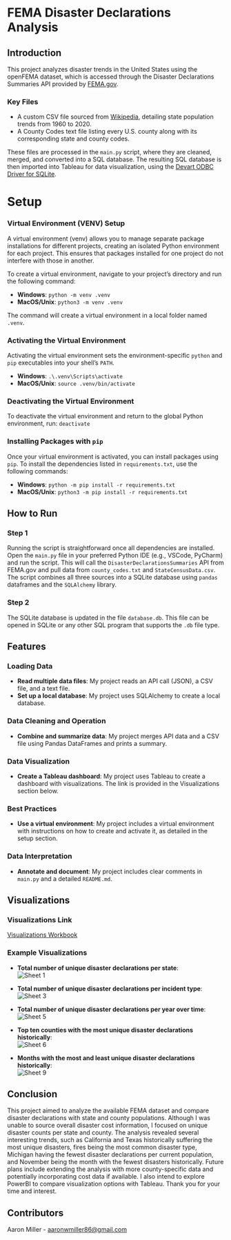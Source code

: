 # FEMA Disaster Declarations Analysis

## Introduction

This project analyzes disaster trends in the United States using the openFEMA dataset, which is accessed through the Disaster Declarations Summaries API provided by [FEMA.gov](https://www.fema.gov).

### Key Files
- A custom CSV file sourced from [Wikipedia](https://www.wikipedia.org), detailing state population trends from 1960 to 2020.
- A County Codes text file listing every U.S. county along with its corresponding state and county codes.

These files are processed in the `main.py` script, where they are cleaned, merged, and converted into a SQL database. The resulting SQL database is then imported into Tableau for data visualization, using the [Devart ODBC Driver for SQLite](https://www.devart.com/odbc/sqlite/).

# Setup

### Virtual Environment (VENV) Setup

A virtual environment (venv) allows you to manage separate package installations for different projects, creating an isolated Python environment for each project. This ensures that packages installed for one project do not interfere with those in another.

To create a virtual environment, navigate to your project’s directory and run the following command:

- **Windows**: `python -m venv .venv`
- **MacOS/Unix**: `python3 -m venv .venv`

The command will create a virtual environment in a local folder named `.venv`.

### Activating the Virtual Environment

Activating the virtual environment sets the environment-specific `python` and `pip` executables into your shell’s `PATH`.

- **Windows**: `.\.venv\Scripts\activate`
- **MacOS/Unix**: `source .venv/bin/activate`

### Deactivating the Virtual Environment

To deactivate the virtual environment and return to the global Python environment, run: `deactivate`

### Installing Packages with `pip`

Once your virtual environment is activated, you can install packages using `pip`. To install the dependencies listed in `requirements.txt`, use the following commands:

- **Windows**: `python -m pip install -r requirements.txt`
- **MacOS/Unix**: `python3 -m pip install -r requirements.txt`

## How to Run

### Step 1

Running the script is straightforward once all dependencies are installed. Open the `main.py` file in your preferred Python IDE (e.g., VSCode, PyCharm) and run the script. This will call the `DisasterDeclarationsSummaries` API from FEMA.gov and pull data from `county_codes.txt` and `StateCensusData.csv`. The script combines all three sources into a SQLite database using `pandas` dataframes and the `SQLAlchemy` library.

### Step 2

The SQLite database is updated in the file `database.db`. This file can be opened in SQLite or any other SQL program that supports the `.db` file type.

## Features

### Loading Data

- **Read multiple data files**: My project reads an API call (JSON), a CSV file, and a text file.
- **Set up a local database**: My project uses SQLAlchemy to create a local database.

### Data Cleaning and Operation

- **Combine and summarize data**: My project merges API data and a CSV file using Pandas DataFrames and prints a summary.

### Data Visualization

- **Create a Tableau dashboard**: My project uses Tableau to create a dashboard with visualizations. The link is provided in the Visualizations section below.

### Best Practices

- **Use a virtual environment**: My project includes a virtual environment with instructions on how to create and activate it, as detailed in the setup section.

### Data Interpretation

- **Annotate and document**: My project includes clear comments in `main.py` and a detailed `README.md`.

## Visualizations

### Visualizations Link

[Visualizations Workbook](https://public.tableau.com/views/FemaDataWorkbook/Story1?:language=en-US&publish=yes&:sid=&:redirect=auth&:display_count=n&:origin=viz_share_link)

### Example Visualizations

- **Total number of unique disaster declarations per state**:  
  ![Sheet 1](Images/Sheet1.png)

- **Total number of unique disaster declarations per incident type**:  
  ![Sheet 3](Images/Sheet3.png)

- **Total number of unique disaster declarations per year over time**:  
  ![Sheet 5](Images/Sheet5.png)

- **Top ten counties with the most unique disaster declarations historically**:  
  ![Sheet 6](Images/Sheet6.png)

- **Months with the most and least unique disaster declarations historically**:  
  ![Sheet 9](Images/Sheet9.png)

## Conclusion

This project aimed to analyze the available FEMA dataset and compare disaster declarations with state and county populations. Although I was unable to source overall disaster cost information, I focused on unique disaster counts per state and county. The analysis revealed several interesting trends, such as California and Texas historically suffering the most unique disasters, fires being the most common disaster type, Michigan having the fewest disaster declarations per current population, and November being the month with the fewest disasters historically. Future plans include extending the analysis with more county-specific data and potentially incorporating cost data if available. I also intend to explore PowerBI to compare visualization options with Tableau. Thank you for your time and interest.

## Contributors

Aaron Miller - [aaronwmiller86@gmail.com](mailto:aaronwmiller86@gmail.com)

